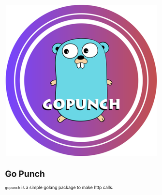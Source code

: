 <p align="center">
  <a href="https://github.com/haquenafeem/gopunch">
    <img alt="gopunch" src="https://github.com/haquenafeem/gopunch/blob/main/assets/banner.png" width="500">
  </a>
</p>


# Go Punch
`gopunch` is a simple golang package to make http calls.
